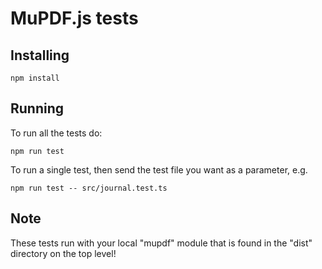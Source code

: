 # MuPDF.js tests

## Installing

	npm install

## Running

To run all the tests do:

	npm run test

To run a single test, then send the test file you want as a parameter, e.g.

	npm run test -- src/journal.test.ts

## Note

These tests run with your local "mupdf" module that is found in the "dist" directory on the top level!


